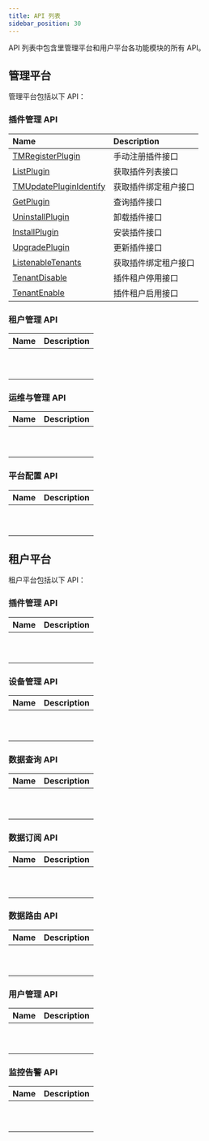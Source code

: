 ```yaml
---
title: API 列表
sidebar_position: 30
---
```


API 列表中包含里管理平台和用户平台各功能模块的所有 API。

## 管理平台

管理平台包括以下 API：

### 插件管理 API

| Name                                                         | Description          |
| :----------------------------------------------------------- | :------------------- |
| [TMRegisterPlugin](./rudder/method_TMRegisterPlugin.md)      | 手动注册插件接口     |
| [ListPlugin](./rudder/method_ListPlugin.md)                  | 获取插件列表接口     |
| [TMUpdatePluginIdentify](./rudder/method_TMUpdatePluginIdentify.md) | 获取插件绑定租户接口 |
| [GetPlugin](./rudder/method_GetPlugin.md)                    | 查询插件接口         |
| [UninstallPlugin](./rudder/method_UninstallPlugin.md)        | 卸载插件接口         |
| [InstallPlugin](./rudder/method_InstallPlugin.md)            | 安装插件接口         |
| [UpgradePlugin](./rudder/method_UpgradePlugin.md)            | 更新插件接口         |
| [ListenableTenants](./rudder/method_ListenableTenants.md)    | 获取插件绑定租户接口 |
| [TenantDisable](./rudder/method_TenantDisable.md)            | 插件租户停用接口     |
| [TenantEnable](./rudder/method_TenantEnable.md)              | 插件租户启用接口     |

### 租户管理 API

| Name | Description |
| :--- | :---------- |
|      |             |
|      |             |
|      |             |
|      |             |
|      |             |
|      |             |
|      |             |
|      |             |
|      |             |
|      |             |

### 运维与管理 API

| Name | Description |
| :--- | :---------- |
|      |             |
|      |             |
|      |             |
|      |             |
|      |             |
|      |             |
|      |             |
|      |             |
|      |             |
|      |             |

### 平台配置 API

| Name | Description |
| :--- | :---------- |
|      |             |
|      |             |
|      |             |
|      |             |
|      |             |
|      |             |
|      |             |
|      |             |
|      |             |
|      |             |

## 租户平台

租户平台包括以下 API：

### 插件管理 API

| Name | Description |
| :--- | :---------- |
|      |             |
|      |             |
|      |             |
|      |             |
|      |             |
|      |             |
|      |             |
|      |             |
|      |             |
|      |             |

### 设备管理 API

| Name | Description |
| :--- | :---------- |
|      |             |
|      |             |
|      |             |
|      |             |
|      |             |
|      |             |
|      |             |
|      |             |
|      |             |
|      |             |

### 数据查询 API

| Name | Description |
| :--- | :---------- |
|      |             |
|      |             |
|      |             |
|      |             |
|      |             |
|      |             |
|      |             |
|      |             |
|      |             |
|      |             |

### 数据订阅 API

| Name | Description |
| :--- | :---------- |
|      |             |
|      |             |
|      |             |
|      |             |
|      |             |
|      |             |
|      |             |
|      |             |
|      |             |
|      |             |

### 数据路由 API

| Name | Description |
| :--- | :---------- |
|      |             |
|      |             |
|      |             |
|      |             |
|      |             |
|      |             |
|      |             |
|      |             |
|      |             |
|      |             |

### 用户管理 API

| Name | Description |
| :--- | :---------- |
|      |             |
|      |             |
|      |             |
|      |             |
|      |             |
|      |             |
|      |             |
|      |             |
|      |             |
|      |             |

### 监控告警 API

| Name | Description |
| :--- | :---------- |
|      |             |
|      |             |
|      |             |
|      |             |
|      |             |
|      |             |
|      |             |
|      |             |
|      |             |
|      |             |

